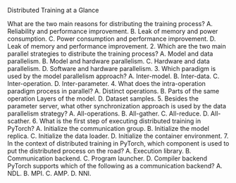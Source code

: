 Distributed Training 
at a Glance

What are the two main reasons for distributing the training process?
A. Reliability and performance improvement.
B. Leak of memory and power consumption.
C. Power consumption and performance improvement.
D. Leak of memory and performance improvement.
2. Which are the two main parallel strategies to distribute the training process?
A. Model and data parallelism.
B. Model and hardware parallelism.
C. Hardware and data parallelism.
D. Software and hardware parallelism.
3. Which paradigm is used by the model parallelism approach?
A. Inter-model.
B. Inter-data.
C. Inter-operation.
D. Inter-parameter.
4. What does the intra-operation paradigm process in parallel?
A. Distinct operations.
B. Parts of the same operation
Layers of the model.
D. Dataset samples.
5. Besides the parameter server, what other synchronization approach is used by the data 
parallelism strategy?
A. All-operations.
B. All-gather.
C. All-reduce.
D. All-scather.
6. What is the first step of executing distributed training in PyTorch?
A. Initialize the communication group.
B. Initialize the model replica.
C. Initialize the data loader.
D. Initialize the container environment.
7. In the context of distributed training in PyTorch, which component is used to put the distributed 
process on the road?
A. Execution library.
B. Communication backend.
C. Program launcher.
D. Compiler backend
PyTorch supports which of the following as a communication backend?
A. NDL.
B. MPI.
C. AMP.
D. NNI.
